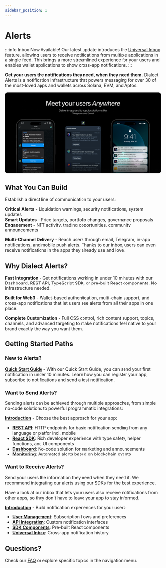 ```yaml
---
sidebar_position: 1
---
```


# Alerts

:::info  Inbox Now Available!
Our latest update introduces the [Universal Inbox](./integrate-inbox/universal-inbox.md) feature, allowing users to receive notifications from multiple applications in a single feed. This brings a more streamlined experience for your users and enables wallet applications to show cross-app notifications.
:::

**Get your users the notifications they need, when they need them.** Dialect Alerts is a notification infrastructure that powers messaging for over 30 of the most-loved apps and wallets across Solana, EVM, and Aptos.

![Image with alerts delivered via multiple channels](../../static/img/alerts-meet-anywhere.png)

## What You Can Build

Establish a direct line of communication to your users:

**Critical Alerts** - Liquidation warnings, security notifications, system updates  
**Smart Updates** - Price targets, portfolio changes, governance proposals  
**Engagement** - NFT activity, trading opportunities, community announcements

**Multi-Channel Delivery** - Reach users through email, Telegram, in-app notifications, and mobile push alerts. Thanks to our inbox, users can even receive notifications in the apps they already use and love.

## Why Dialect Alerts?

**Fast Integration** - Get notifications working in under 10 minutes with our Dashboard, REST API, TypeScript SDK, or pre-built React components. No infrastructure needed.

**Built for Web3** - Wallet-based authentication, multi-chain support, and cross-app notifications that let users see alerts from all their apps in one place.

**Complete Customization** - Full CSS control, rich content support, topics, channels, and advanced targeting to make notifications feel native to your brand exactly the way you want them.

## Getting Started Paths

### New to Alerts? 

**[Quick Start Guide](./quick-start.md)** - With our Quick Start Guide, you can send your first notification in under 10 minutes. Learn how you can register your app, subscribe to notifications and send a test notification.

### Want to Send Alerts?

Sending alerts can be achieved through multiple approaches, from simple no-code solutions to powerful programmatic integrations:

**[Introduction](./send/index.md)** - Choose the best approach for your app:
- **[REST API](./send/api/index.md)**: HTTP endpoints for basic notification sending from any language or platfor incl. mobile
- **[React SDK](./send/sdk/index.md)**: Rich developer experience with type safety, helper functions, and UI components
- **[Dashboard](./send/dashboard.md)**: No-code solution for marketing and announcements
- **[Monitoring](./alerts-and-monitoring/index.md)**: Automated alerts based on blockchain events

### Want to Receive Alerts?

Send your users the information they need when they need it. We recommend integrating our alerts using our SDKs for the best experience. 

Have a look at our inbox that lets your users also receive notifications from other apps, so they don't have to leave your app to stay informed.

**[Introduction](./integrate-inbox/index.md)** - Build notification experiences for your users:
- **[User Management](./integrate-inbox/user-management.md)**: Subscription flows and preferences
- **[API Integration](./integrate-inbox/api/index.md)**: Custom notification interfaces
- **[SDK Components](./integrate-inbox/sdk/index.md)**: Pre-built React components
- **[Universal Inbox](./integrate-inbox/universal-inbox.md)**: Cross-app notification history


## Questions? 
Check our [FAQ](./faq.md) or explore specific topics in the navigation menu.
